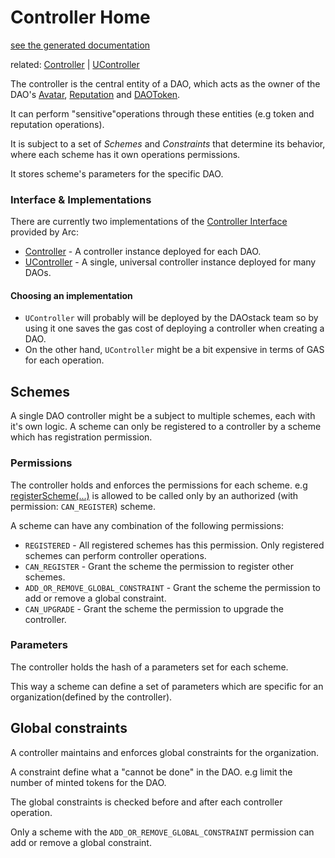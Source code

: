 # Controller Home
[see the generated documentation](../../generated_docs/controller/ControllerInterface.md)

related: [Controller](Controller.md) | [UController](UController.md)

The controller is the central entity of a DAO,
which acts as the owner of the DAO's [Avatar](./Avatar.md), [Reputation](Reputation.md) and [DAOToken](DAOToken.md).

It can perform "sensitive"operations through these entities (e.g token and reputation operations).

It is subject to a set of *Schemes* and *Constraints* that determine its behavior, where each scheme has it own operations permissions.

It stores scheme's parameters for the specific DAO.

### Interface & Implementations

There are currently two implementations of the [Controller Interface](../../generated_docs/controller/ControllerInterface.md)
provided by Arc:

- [Controller](Controller.md) - A controller instance deployed for each DAO.
- [UController](UController.md) - A single, universal controller instance deployed for many DAOs.

#### Choosing an implementation

- `UController` will probably will be deployed by the DAOstack team so by using it one saves the gas cost of deploying a controller when creating a DAO.
- On the other hand, `UController` might be a bit expensive in terms of GAS for each operation.


## Schemes

A single DAO controller might be a subject to multiple schemes, each with it's own logic.
A scheme can only be registered to a controller by a scheme which has registration permission.

### Permissions

The controller holds and enforces the permissions for each scheme.
e.g [registerScheme(...)](../../generated_docs/controller/ControllerInterface/#registerschemeaddressbytes32bytes4address) is allowed to be called only by an authorized (with permission: `CAN_REGISTER`) scheme.

A scheme can have any combination of the following permissions:

 - `REGISTERED` -  All registered schemes has this permission. Only registered schemes can perform controller operations.
 - `CAN_REGISTER` - Grant the scheme the permission to register other schemes.
 - `ADD_OR_REMOVE_GLOBAL_CONSTRAINT` - Grant the scheme the permission to add or remove a global constraint.
 - `CAN_UPGRADE` - Grant the scheme the permission to upgrade the controller.

### Parameters

The controller holds the hash of a parameters set for each scheme.

This way a scheme can define a set of parameters which are specific for an organization(defined by the controller).

## Global constraints

A controller maintains and enforces global constraints for the organization.

A constraint define what a "cannot be done" in the DAO. e.g limit the number of minted tokens for the DAO.

The global constraints is checked before and after each controller operation.

Only a scheme with the `ADD_OR_REMOVE_GLOBAL_CONSTRAINT` permission can add or remove a global constraint.
